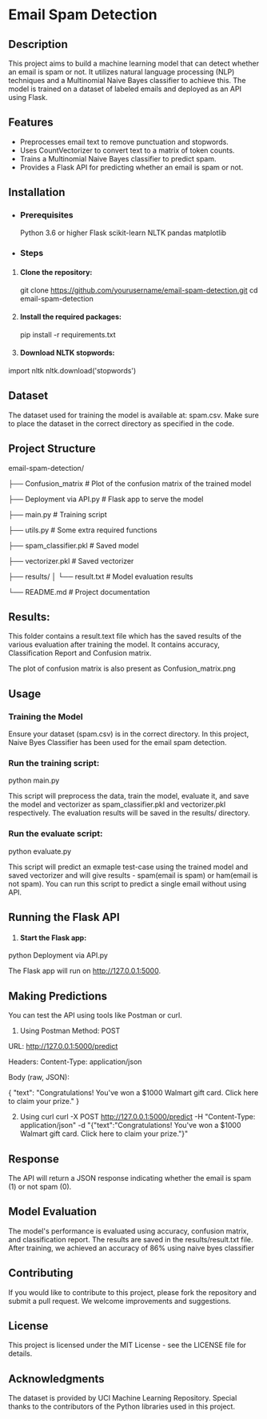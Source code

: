 # Email Spam Detection

## Description
This project aims to build a machine learning model that can detect whether an email is spam or not. It utilizes natural language processing (NLP) techniques and a Multinomial Naive Bayes classifier to achieve this. The model is trained on a dataset of labeled emails and deployed as an API using Flask.

## Features
- Preprocesses email text to remove punctuation and stopwords.
- Uses CountVectorizer to convert text to a matrix of token counts.
- Trains a Multinomial Naive Bayes classifier to predict spam.
- Provides a Flask API for predicting whether an email is spam or not.
  
## Installation
- ### Prerequisites
  Python 3.6 or higher
  Flask
  scikit-learn
  NLTK
  pandas
  matplotlib
  
- ### Steps
1. #### Clone the repository:
   git clone https://github.com/yourusername/email-spam-detection.git
   cd email-spam-detection

2. #### Install the required packages:
   pip install -r requirements.txt

3. #### Download NLTK stopwords:
  import nltk
  nltk.download('stopwords')

## Dataset
The dataset used for training the model is available at: spam.csv. Make sure to place the dataset in the correct directory as specified in the code.

## Project Structure

email-spam-detection/

├── Confusion_matrix                      # Plot of the confusion matrix of the trained model

├── Deployment via API.py                 # Flask app to serve the model

├── main.py                               # Training script

├── utils.py                              # Some extra required functions

├── spam_classifier.pkl                    # Saved model

├── vectorizer.pkl                         # Saved vectorizer

├── results/
│   └── result.txt                        # Model evaluation results

└── README.md                             # Project documentation

## Results: 
This folder contains a result.text file which has the saved results of the various evaluation after training the model.
It contains accuracy, Classification Report and Confusion matrix.

The plot of confusion matrix is also present as Confusion_matrix.png

## Usage

### Training the Model
Ensure your dataset (spam.csv) is in the correct directory.
In this project, Naive Byes Classifier has been used for the email spam detection.

### Run the training script:
python main.py

This script will preprocess the data, train the model, evaluate it, and save the model and vectorizer as spam_classifier.pkl and vectorizer.pkl respectively. The evaluation results will be saved in the results/ directory.

### Run the evaluate script:
python evaluate.py

This script will predict an exmaple test-case using the trained model and saved vectorizer and will give results - spam(email is spam) or ham(email is not spam). You can run this script to predict a single email without using API.

## Running the Flask API

1. #### Start the Flask app:
python Deployment via API.py

The Flask app will run on http://127.0.0.1:5000.

## Making Predictions
You can test the API using tools like Postman or curl.

1. Using Postman
  Method: POST
  
  URL: http://127.0.0.1:5000/predict
  
  Headers: Content-Type: application/json
  
  Body (raw, JSON):

   {
    "text": "Congratulations! You've won a $1000 Walmart gift card. Click here to claim your prize."
   }

2. Using curl
    curl -X POST http://127.0.0.1:5000/predict -H "Content-Type: application/json" -d "{\"text\":\"Congratulations! You've won a $1000 Walmart gift card. Click here to claim your prize.\"}"

## Response
The API will return a JSON response indicating whether the email is spam (1) or not spam (0).

## Model Evaluation
The model's performance is evaluated using accuracy, confusion matrix, and classification report. The results are saved in the results/result.txt file.
After training, we achieved an accuracy of 86% using naive byes classifier

## Contributing
If you would like to contribute to this project, please fork the repository and submit a pull request. We welcome improvements and suggestions.

## License
This project is licensed under the MIT License - see the LICENSE file for details.

## Acknowledgments
The dataset is provided by UCI Machine Learning Repository.
Special thanks to the contributors of the Python libraries used in this project.






